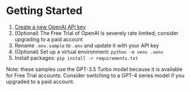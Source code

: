 # Getting Started

1. [Create a new OpenAI API key](https://platform.openai.com/account/api-keys)
1. (Optional) The Free Trial of OpenAI is severely rate limited; consider upgrading to a paid account
1. Rename `.env.sample` to `.env` and update it with your API key
1. (Optional) Set up a virtual environment: `python -m venv .venv`
1. Install packages: `pip install -r requirements.txt`

Note: these samples use the GPT-3.5 Turbo model because it is available for Free Trial accounts. Consider switching to a GPT-4 series model if you upgraded to a paid account.
